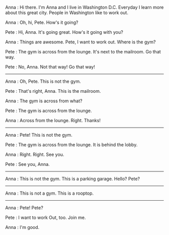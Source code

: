 
Anna : Hi there. I'm Anna and I live in Washington D.C. Everyday I learn more about this great city. People in Washington like to work out.

Anna : Oh, hi, Pete. How's it going?

Pete : Hi, Anna. It's going great. How's it going with you?

Anna : Things are awesome. Pete, I want to work out. Where is the gym?

Pete : The gym is across from the lounge. It's next to the mailroom. Go that way.

Pete : No, Anna. Not that way! Go that way!

---

Anna : Oh, Pete. This is not the gym.

Pete : That's right, Anna. This is the mailroom.

Anna : The gym is across from what?

Pete : The gym is across from the lounge.

Anna : Across from the lounge. Right. Thanks!

---

Anna : Pete! This is not the gym.

Pete : The gym is across from the lounge. It is behind the lobby.

Anna : Right. Right. See you.

Pete : See you, Anna.

---

Anna : This is not the gym. This is a parking garage. Hello? Pete?

---

Anna : This is not a gym. This is a rooptop.

---

Anna : Pete! Pete?

Pete : I want to work Out, too. Join me.

Anna : I'm good.